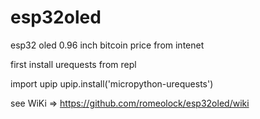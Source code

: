 # esp32oled
esp32 oled 0.96 inch bitcoin price from intenet

first install urequests from repl

import upip
upip.install('micropython-urequests')

see WiKi => https://github.com/romeolock/esp32oled/wiki
